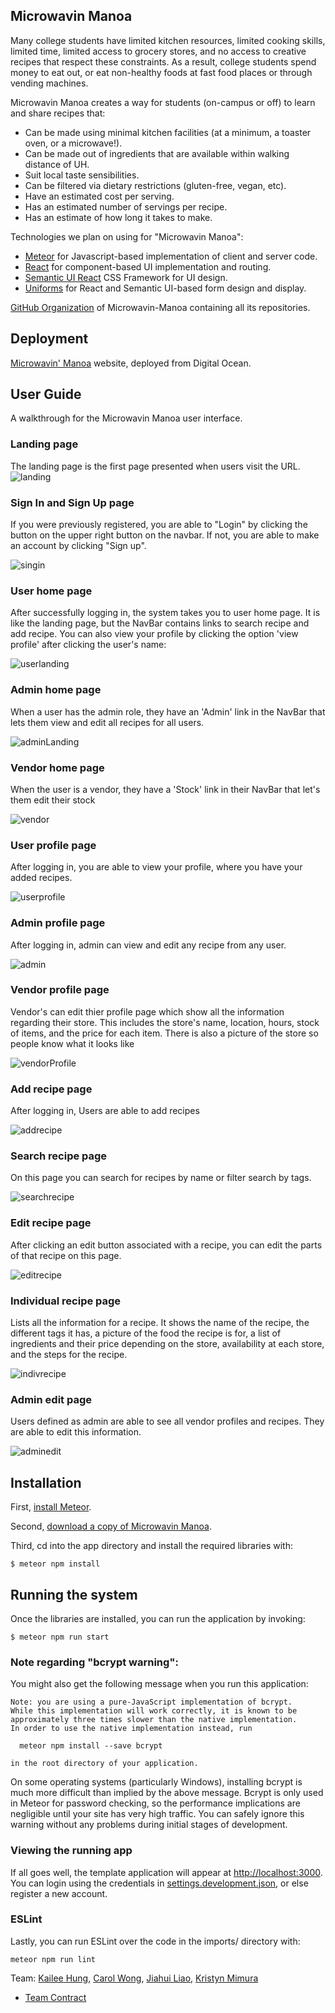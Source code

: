 ## Microwavin Manoa

Many college students have limited kitchen resources, limited cooking skills, limited time, limited access to grocery stores, and no access to creative recipes that respect these constraints. As a result, college students spend money to eat out, or eat non-healthy foods at fast food places or through vending machines.

Microwavin Manoa creates a way for students (on-campus or off) to learn and share recipes that:
* Can be made using minimal kitchen facilities (at a minimum, a toaster oven, or a microwave!).
* Can be made out of ingredients that are available within walking distance of UH.
* Suit local taste sensibilities.
* Can be filtered via dietary restrictions (gluten-free, vegan, etc).
* Have an estimated cost per serving.
* Has an estimated number of servings per recipe.
* Has an estimate of how long it takes to make.

Technologies we plan on using for "Microwavin Manoa":

* [Meteor](https://www.meteor.com/) for Javascript-based implementation of client and server code.
* [React](https://reactjs.org/) for component-based UI implementation and routing.
* [Semantic UI React](https://react.semantic-ui.com/) CSS Framework for UI design.
* [Uniforms](https://uniforms.tools/) for React and Semantic UI-based form design and display.

[GitHub Organization](https://github.com/microwavin-manoa) of Microwavin-Manoa containing all its repositories.

## Deployment
[Microwavin' Manoa](http://159.223.149.189/#/) website, deployed from Digital Ocean.

## User Guide
A walkthrough for the Microwavin Manoa user interface.

### Landing page

The landing page is the first page presented when users visit the URL.
![landing](/images/MMlanding.png)

### Sign In and Sign Up page
If you were previously registered, you are able to "Login" by clicking the button on the upper right button on the navbar.
If not, you are able to make an account by clicking "Sign up".

![singin](/images/MMsignup.png)

### User home page
After successfully logging in, the system takes you to user home page. It is like the landing page, but the NavBar contains links to search recipe and add recipe. You can also view your profile by clicking the option 'view profile' after clicking the user's name:

![userlanding](/images/MMlandinguser.png)

### Admin home page
When a user has the admin role, they have an 'Admin' link in the NavBar that lets them view and edit all recipes for all users. 

![adminLanding](/images/MMlandingadmin.png)

### Vendor home page
When the user is a vendor, they have a 'Stock' link in their NavBar that let's them edit their stock

![vendor](/images/vendorLanding.png)

### User profile page
After logging in, you are able to view your profile, where you have your added recipes.

![userprofile](/images/userProfile.png)

### Admin profile page
After logging in, admin can view and edit any recipe from any user.

![admin](/images/admin.png)

### Vendor profile page
Vendor's can edit thier profile page which show all the information regarding their store. This includes the store's name, location, hours, stock of items, and the price for each item. There is also a picture of the store so people know what it looks like

![vendorProfile](/images/vendorProfile.png)

### Add recipe page
After logging in, Users are able to add recipes

![addrecipe](/images/MMaddrecipe.png)

### Search recipe page
On this page you can search for recipes by name or filter search by tags. 

![searchrecipe](/images/MMsearchrecipe.png)

### Edit recipe page
After clicking an edit button associated with a recipe, you can edit the parts of that recipe on this page.

![editrecipe](/images/editRecipe.png)

### Individual recipe page
Lists all the information for a recipe. It shows the name of the recipe, the different tags it has, a picture of the food the recipe is for, a list of ingredients and their price depending on the store, availability at each store, and the steps for the recipe. 

![indivrecipe](/images/MMrecipepage.png)

### Admin edit page
Users defined as admin are able to see all vendor profiles and recipes. They are able to edit this information.

![adminedit](/images/MMadminedit.png)

## Installation

First, [install Meteor](https://www.meteor.com/install).

Second, [download a copy of Microwavin Manoa](https://github.com/microwavin-manoa/microwavin-manoa).

Third, cd into the app directory and install the required libraries with:

```
$ meteor npm install
```

## Running the system

Once the libraries are installed, you can run the application by invoking:

```
$ meteor npm run start
```

### Note regarding "bcrypt warning":

You might also get the following message when you run this application:

```
Note: you are using a pure-JavaScript implementation of bcrypt.
While this implementation will work correctly, it is known to be
approximately three times slower than the native implementation.
In order to use the native implementation instead, run

  meteor npm install --save bcrypt

in the root directory of your application.
```

On some operating systems (particularly Windows), installing bcrypt is much more difficult than implied by the above message. Bcrypt is only used in Meteor for password checking, so the performance implications are negligible until your site has very high traffic. You can safely ignore this warning without any problems during initial stages of development.

### Viewing the running app

If all goes well, the template application will appear at [http://localhost:3000](http://localhost:3000).  You can login using the credentials in [settings.development.json](https://github.com/microwavin-manoa/microwavin-manoa/blob/master/config/settings.development.json), or else register a new account.

### ESLint

Lastly, you can run ESLint over the code in the imports/ directory with:

```
meteor npm run lint
```

Team: [Kailee Hung](https://kaileehung.github.io/), [Carol Wong](https://carolwong492.github.io/), [Jiahui Liao](https://jiahuiliao.github.io/), [Kristyn Mimura](https://kristyn-mimura.github.io/)
* [Team Contract](https://docs.google.com/document/d/1M3Itsauhm6VcdMkSpO9jBSF_vA0zvCPWDgKkCVhjftk/edit?usp=sharing)
